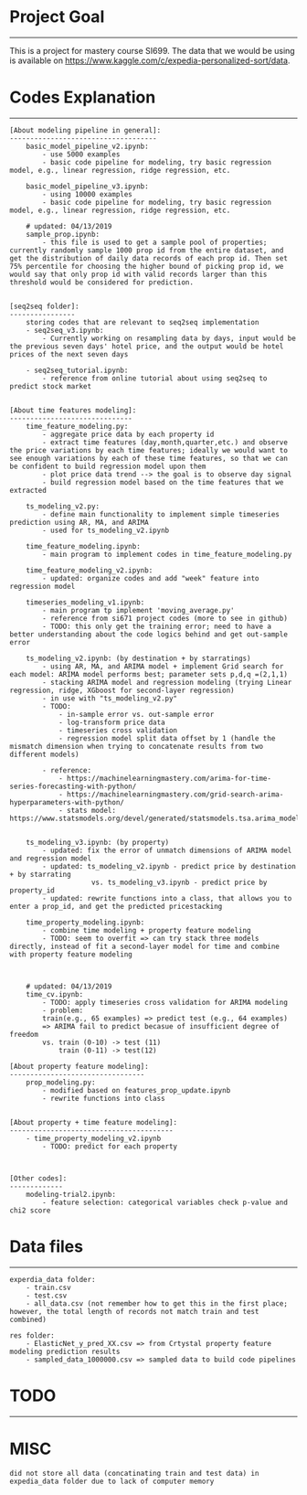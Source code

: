 # Project Goal
--------------

This is a project for mastery course SI699. The data that we would be using is available on https://www.kaggle.com/c/expedia-personalized-sort/data.


# Codes Explanation
--------------------

    [About modeling pipeline in general]:
    ------------------------------------
        basic_model_pipeline_v2.ipynb:
            - use 5000 examples
            - basic code pipeline for modeling, try basic regression model, e.g., linear regression, ridge regression, etc.

        basic_model_pipeline_v3.ipynb:
            - using 10000 examples 
            - basic code pipeline for modeling, try basic regression model, e.g., linear regression, ridge regression, etc.

        # updated: 04/13/2019
        sample_prop.ipynb:
            - this file is used to get a sample pool of properties; currently randomly sample 1000 prop id from the entire dataset, and get the distribution of daily data records of each prop id. Then set 75% percentile for choosing the higher bound of picking prop id, we would say that only prop id with valid records larger than this threshold would be considered for prediction.
        
        
    [seq2seq folder]:
    ----------------
        storing codes that are relevant to seq2seq implementation
        - seq2seq_v3.ipynb:
            - Currently working on resampling data by days, input would be the previous seven days' hotel price, and the output would be hotel prices of the next seven days

        - seq2seq_tutorial.ipynb:
            - reference from online tutorial about using seq2seq to predict stock market


    [About time features modeling]:
    ------------------------------
        time_feature_modeling.py:
            - aggregate price data by each property id
            - extract time features (day,month,quarter,etc.) and observe the price variations by each time features; ideally we would want to see enough variations by each of these time features, so that we can be confident to build regression model upon them
            - plot price data trend --> the goal is to observe day signal
            - build regression model based on the time features that we extracted
        
        ts_modeling_v2.py:
            - define main functionality to implement simple timeseries prediction using AR, MA, and ARIMA
            - used for ts_modeling_v2.ipynb

        time_feature_modeling.ipynb:
            - main program to implement codes in time_feature_modeling.py

        time_feature_modeling_v2.ipynb:
            - updated: organize codes and add "week" feature into regression model
        
        timeseries_modeling_v1.ipynb:
            - main program tp implement 'moving_average.py'
            - reference from si671 project codes (more to see in github)
            - TODO: this only get the training error; need to have a better understanding about the code logics behind and get out-sample error
        
        ts_modeling_v2.ipynb: (by destination + by starratings)
            - using AR, MA, and ARIMA model + implement Grid search for each model: ARIMA model performs best; parameter sets p,d,q =(2,1,1)
            - stacking ARIMA model and regression modeling (trying Linear regression, ridge, XGboost for second-layer regression)
            - in use with "ts_modeling_v2.py"
            - TODO:
                - in-sample error vs. out-sample error
                - log-transform price data
                - timeseries cross validation
                - regression model split data offset by 1 (handle the mismatch dimension when trying to concatenate results from two different models)
        
            - reference: 
                - https://machinelearningmastery.com/arima-for-time-series-forecasting-with-python/
                - https://machinelearningmastery.com/grid-search-arima-hyperparameters-with-python/
                - stats model: https://www.statsmodels.org/devel/generated/statsmodels.tsa.arima_model.ARIMA.html


        ts_modeling_v3.ipynb: (by property)
            - updated: fix the error of unmatch dimensions of ARIMA model and regression model
            - updated: ts_modeling_v2.ipynb - predict price by destination + by starrating
                        vs. ts_modeling_v3.ipynb - predict price by property_id
            - updated: rewrite functions into a class, that allows you to enter a prop_id, and get the predicted pricestacking
        
        time_property_modeling.ipynb: 
            - combine time modeling + property feature modeling
            - TODO: seem to overfit => can try stack three models directly, instead of fit a second-layer model for time and combine with property feature modeling
        
        
        
        # updated: 04/13/2019
        time_cv.ipynb:
            - TODO: apply timeseries cross validation for ARIMA modeling
            - problem: 
            train(e.g., 65 examples) => predict test (e.g., 64 examples) 
            => ARIMA fail to predict becasue of insufficient degree of freedom
            vs. train (0-10) -> test (11)
                train (0-11) -> test(12)

    [About property feature modeling]:
    ---------------------------------
        prop_modeling.py:
            - modified based on features_prop_update.ipynb 
            - rewrite functions into class

    
    [About property + time feature modeling]:
    ----------------------------------------
        - time_property_modeling_v2.ipynb
            - TODO: predict for each property
            
    

    [Other codes]:
    -------------
        modeling-trial2.ipynb:
            - feature selection: categorical variables check p-value and chi2 score
            
      
# Data files
------------
    
    experdia_data folder:
        - train.csv
        - test.csv
        - all_data.csv (not remember how to get this in the first place; however, the total length of records not match train and test combined)

    res folder:
        - ElasticNet_y_pred_XX.csv => from Crtystal property feature modeling prediction results
        - sampled_data_1000000.csv => sampled data to build code pipelines
        
        
# TODO
------

# MISC
    did not store all data (concatinating train and test data) in expedia_data folder due to lack of computer memory
    

